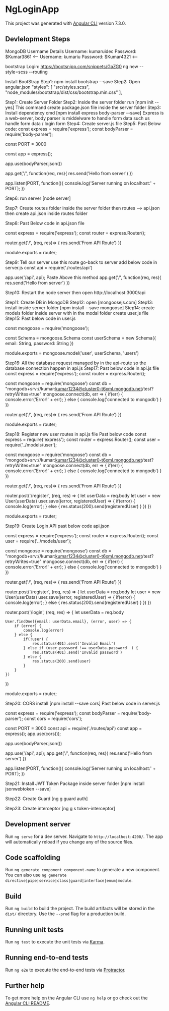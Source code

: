 # NgLoginApp

This project was generated with [Angular CLI](https://github.com/angular/angular-cli) version 7.3.0.

## Devlelopment Steps

MongoDB Username Details
Username: kumaruidec
Password: $Kumar3861 <--
Username: kumariu
Password: $Kumar4321 <--

bootstrap Login: https://bootsnipp.com/snippets/GaZG0
ng new <AppName> --style=scss --routing

Install BootStrap
Step1: npm install bootstrap --save
Step2: Open angular.json
"styles": [
  "src/styles.scss",
  "node_modules/bootstrap/dist/css/bootstrap.min.css"
],

Step1: Create Server Folder
Step2: Inside the server folder run [npm init --yes] This command create package.json file inside the server folder
Step3: Install dependency cmd [npm install express body-parser --save] 
Express is a web-server,
body parser is middelware to handle form data such us handle form data / login form
Step4: Create server.js file
Step5: Past Below code:
const express = require('express');
const bodyParser = require('body-parser');

const PORT = 3000

const app = express();

app.use(bodyParser.json())

app.get('/',  function(req, res){
    res.send('Hello from server')
})

app.listen(PORT, function(){
    console.log('Server running on localhost:' + PORT);
})

Step6: run server [node server]

Step7: Create routes folder inside the server folder then routes --> api.json then create api.json inside routes folder

Step8: Past Below code in api.json file

const express = require('express');
const router = express.Router();

router.get('/', (req, res)=> {
    res.send('From API Route')
})

module.exports = router;

Step9: Tell our server use this route go-back to server
add below code in server.js
const api = require('./routes/api')

app.use('/api', api);
Paste Above this method
app.get('/',  function(req, res){
    res.send('Hello from server')
})

Step10: Restart the node server then open http://localhost:3000/api

Step11: Create DB in MongoDB
Step12: open [mongoosejs.com]
Step13: install inside server folder [npm install --save mongoose]
Step14: create models folder inside server with in the modal folder create user.js file
Step15: Past below code in user.js

const mongoose = require('mongoose');

const Schema = mongoose.Schema
const userSchema = new Schema({
    email: String,
    password: String
})

module.exports = mongoose.model('user', userSchema, 'users')

Step16: All the database request managed by in the api-route so the database connection happen in api.js
Step17: Past below code in api.js file
const express = require('express');
const router = express.Router();

const mongoose = require('mongoose')
const db = "mongodb+srv://kumar:kumar1234@cluster0-t6xml.mongodb.net/test?retryWrites=true"
mongoose.connect(db, err => {
    if(err) {
        console.error('Error!' + err);
    } else {
        console.log('connected to mongodb')
    }
})

router.get('/', (req, res)=> {
    res.send('From API Route')
})

module.exports = router;


Step18: Register new user routes in api.js file Past below code
const express = require('express');
const router = express.Router();
const user = require('../models/user');

const mongoose = require('mongoose')
const db = "mongodb+srv://kumar:kumar1234@cluster0-t6xml.mongodb.net/test?retryWrites=true"
mongoose.connect(db, err => {
    if(err) {
        console.error('Error!' + err);
    } else {
        console.log('connected to mongodb')
    }
})

router.get('/', (req, res)=> {
    res.send('From API Route')
})

router.post('/register', (req, res) => {
    let userData = req.body
    let user = new User(userData)
    user.save((error, registeredUser) => {
        if(error) {
            console.log(error);
        } else {
            res.status(200).send(registeredUser)
        }
    })
})

module.exports = router;


Step19: Create Login API  past below code api.json

const express = require('express');
const router = express.Router();
const user = require('../models/user');

const mongoose = require('mongoose')
const db = "mongodb+srv://kumar:kumar1234@cluster0-t6xml.mongodb.net/test?retryWrites=true"
mongoose.connect(db, err => {
    if(err) {
        console.error('Error!' + err);
    } else {
        console.log('connected to mongodb')
    }
})

router.get('/', (req, res)=> {
    res.send('From API Route')
})

router.post('/register', (req, res) => {
    let userData = req.body
    let user = new User(userData)
    user.save((error, registeredUser) => {
        if(error) {
            console.log(error);
        } else {
            res.status(200).send(registeredUser)
        }
    })
})

router.post('/login', (req, res) => {
    let userData = req.body

    User.findOne({email: userData.email}, (error, user) => {
        if (error) {
            console.log(error)
        } else {
            if(!user) {
                res.status(401).sent('Invalid Email')
            } else if (user.password !== userData.password  ) {
                res.status(401).send('Invalid password')
            } else {
                res.status(200).send(user)
            }
        }
    })
})

module.exports = router;


Step20: CORS install [npm install --save cors]
Past below code in server.js

const express = require('express');
const bodyParser = require('body-parser');
const cors = require('cors');

const PORT = 3000
const api = require('./routes/api')
const app = express();
app.use(cors());

app.use(bodyParser.json())


app.use('/api', api);
app.get('/',  function(req, res){
    res.send('Hello from server')
})

app.listen(PORT, function(){
    console.log('Server running on localhost:' + PORT);
})

Step21: Install JWT Token Package inside server folder [npm install jsonwebtoken --save]

Step22: Create Guard [ng g guard auth]

Step23: Create interceptor [ng g s token-interceptor]


## Development server

Run `ng serve` for a dev server. Navigate to `http://localhost:4200/`. The app will automatically reload if you change any of the source files.

## Code scaffolding

Run `ng generate component component-name` to generate a new component. You can also use `ng generate directive|pipe|service|class|guard|interface|enum|module`.

## Build

Run `ng build` to build the project. The build artifacts will be stored in the `dist/` directory. Use the `--prod` flag for a production build.

## Running unit tests

Run `ng test` to execute the unit tests via [Karma](https://karma-runner.github.io).

## Running end-to-end tests

Run `ng e2e` to execute the end-to-end tests via [Protractor](http://www.protractortest.org/).

## Further help

To get more help on the Angular CLI use `ng help` or go check out the [Angular CLI README](https://github.com/angular/angular-cli/blob/master/README.md).
